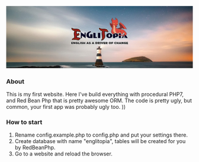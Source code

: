 <img src="https://raw.githubusercontent.com/SerhiiCho/englitopia/master/media/img/banner1.jpg" style="text-align:center">

### About

This is my first website. Here I've build everything with procedural PHP7, and Red Bean Php that is pretty awesome ORM. The code is pretty ugly, but common, your first app was probably ugly too. ))

### How to start

1. Rename config.example.php to config.php and put your settings there.
2. Create database with name "englitopia", tables will be created for you by RedBeanPhp.
3. Go to a website and reload the browser.
